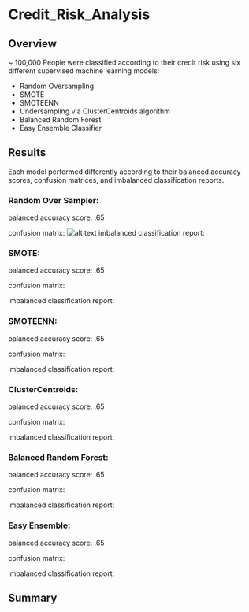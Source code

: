 # Credit_Risk_Analysis

## Overview

~ 100,000 People were classified according to their credit risk using six different supervised machine learning models:
  * Random Oversampling
  * SMOTE
  * SMOTEENN
  * Undersampling via ClusterCentroids algorithm
  * Balanced Random Forest
  * Easy Ensemble Classifier


## Results

Each model performed differently according to their balanced accuracy scores, confusion matrices, and imbalanced classification reports.

### Random Over Sampler:

balanced accuracy score: .65

confusion matrix:
![alt text]()
imbalanced classification report:

### SMOTE:

balanced accuracy score: .65

confusion matrix:

imbalanced classification report:

### SMOTEENN:

balanced accuracy score: .65

confusion matrix:

imbalanced classification report:

### ClusterCentroids:

balanced accuracy score: .65

confusion matrix:

imbalanced classification report:

### Balanced Random Forest:

balanced accuracy score: .65

confusion matrix:

imbalanced classification report:

### Easy Ensemble:

balanced accuracy score: .65

confusion matrix:

imbalanced classification report:

## Summary
